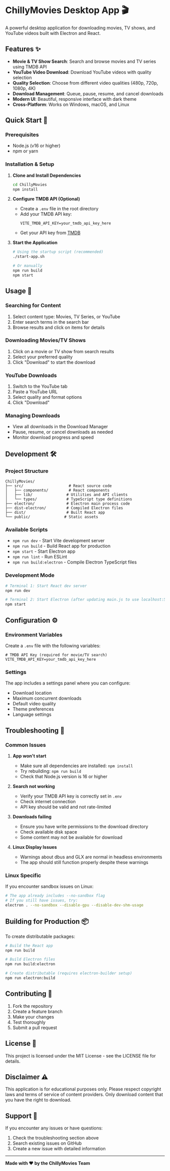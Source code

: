 # ChillyMovies Desktop App 🎬

A powerful desktop application for downloading movies, TV shows, and YouTube videos built with Electron and React.

## Features ✨

- **Movie & TV Show Search**: Search and browse movies and TV series using TMDB API
- **YouTube Video Download**: Download YouTube videos with quality selection
- **Quality Selection**: Choose from different video qualities (480p, 720p, 1080p, 4K)
- **Download Management**: Queue, pause, resume, and cancel downloads
- **Modern UI**: Beautiful, responsive interface with dark theme
- **Cross-Platform**: Works on Windows, macOS, and Linux

## Quick Start 🚀

### Prerequisites
- Node.js (v16 or higher)
- npm or yarn

### Installation & Setup

1. **Clone and Install Dependencies**
   ```bash
   cd ChillyMovies
   npm install
   ```

2. **Configure TMDB API (Optional)**
   - Create a `.env` file in the root directory
   - Add your TMDB API key:
     ```
     VITE_TMDB_API_KEY=your_tmdb_api_key_here
     ```
   - Get your API key from [TMDB](https://www.themoviedb.org/settings/api)

3. **Start the Application**
   ```bash
   # Using the startup script (recommended)
   ./start-app.sh
   
   # Or manually
   npm run build
   npm start
   ```

## Usage 📱

### Searching for Content
1. Select content type: Movies, TV Series, or YouTube
2. Enter search terms in the search bar
3. Browse results and click on items for details

### Downloading Movies/TV Shows
1. Click on a movie or TV show from search results
2. Select your preferred quality
3. Click "Download" to start the download

### YouTube Downloads
1. Switch to the YouTube tab
2. Paste a YouTube URL
3. Select quality and format options
4. Click "Download"

### Managing Downloads
- View all downloads in the Download Manager
- Pause, resume, or cancel downloads as needed
- Monitor download progress and speed

## Development 🛠️

### Project Structure
```
ChillyMovies/
├── src/                    # React source code
│   ├── components/         # React components
│   ├── lib/               # Utilities and API clients
│   └── types/             # TypeScript type definitions
├── electron/              # Electron main process code
├── dist-electron/         # Compiled Electron files
├── dist/                  # Built React app
└── public/               # Static assets
```

### Available Scripts
- `npm run dev` - Start Vite development server
- `npm run build` - Build React app for production
- `npm start` - Start Electron app
- `npm run lint` - Run ESLint
- `npm run build:electron` - Compile Electron TypeScript files

### Development Mode
```bash
# Terminal 1: Start React dev server
npm run dev

# Terminal 2: Start Electron (after updating main.js to use localhost:5173)
npm start
```

## Configuration ⚙️

### Environment Variables
Create a `.env` file with the following variables:

```env
# TMDB API Key (required for movie/TV search)
VITE_TMDB_API_KEY=your_tmdb_api_key_here
```

### Settings
The app includes a settings panel where you can configure:
- Download location
- Maximum concurrent downloads
- Default video quality
- Theme preferences
- Language settings

## Troubleshooting 🔧

### Common Issues

1. **App won't start**
   - Make sure all dependencies are installed: `npm install`
   - Try rebuilding: `npm run build`
   - Check that Node.js version is 16 or higher

2. **Search not working**
   - Verify your TMDB API key is correctly set in `.env`
   - Check internet connection
   - API key should be valid and not rate-limited

3. **Downloads failing**
   - Ensure you have write permissions to the download directory
   - Check available disk space
   - Some content may not be available for download

4. **Linux Display Issues**
   - Warnings about dbus and GLX are normal in headless environments
   - The app should still function properly despite these warnings

### Linux Specific
If you encounter sandbox issues on Linux:
```bash
# The app already includes --no-sandbox flag
# If you still have issues, try:
electron . --no-sandbox --disable-gpu --disable-dev-shm-usage
```

## Building for Production 📦

To create distributable packages:

```bash
# Build the React app
npm run build

# Build Electron files
npm run build:electron

# Create distributable (requires electron-builder setup)
npm run electron:build
```

## Contributing 🤝

1. Fork the repository
2. Create a feature branch
3. Make your changes
4. Test thoroughly
5. Submit a pull request

## License 📄

This project is licensed under the MIT License - see the LICENSE file for details.

## Disclaimer ⚠️

This application is for educational purposes only. Please respect copyright laws and terms of service of content providers. Only download content that you have the right to download.

## Support 💬

If you encounter any issues or have questions:
1. Check the troubleshooting section above
2. Search existing issues on GitHub
3. Create a new issue with detailed information

---

**Made with ❤️ by the ChillyMovies Team**
